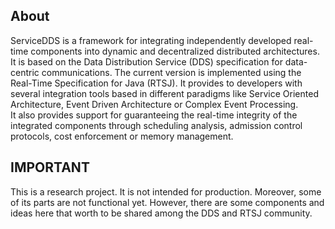 ## About

ServiceDDS is a framework for integrating independently developed real-time components into dynamic and decentralized distributed architectures.  
It is based on the Data Distribution Service (DDS) specification for data-centric communications. The current version is implemented using the Real-Time Specification for Java (RTSJ). It provides to developers with several integration tools based in different paradigms like Service Oriented Architecture, Event Driven Architecture or Complex Event Processing.  
It also provides support for guaranteeing the real-time integrity of the integrated components through scheduling analysis, admission control protocols, cost enforcement or memory management. 

## IMPORTANT

This is a research project. It is not intended for production. Moreover, some of its parts are not functional yet. However, there are some components and ideas here that worth to be shared among the DDS and RTSJ community.
